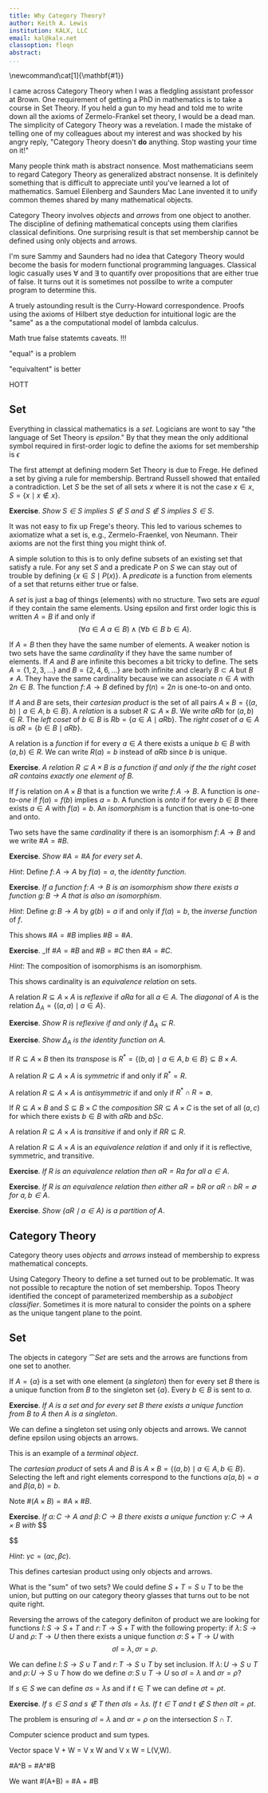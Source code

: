 ```yaml
---
title: Why Category Theory?
author: Keith A. Lewis
institution: KALX, LLC
email: kal@kalx.net
classoption: fleqn
abstract: 
...
```


\newcommand\cat[1]{\mathbf{#1}}

I came across Category Theory when I was a fledgling assistant professor at Brown.
One requirement of getting a PhD in mathematics is to take a course in Set Theory.
If you held a gun to my head and told me to write down all the axioms
of Zermelo-Frankel set theory, I would be a dead man.
The simplicity of Category Theory was a revelation. I made the mistake
of telling one of my colleagues about my interest and
was shocked by his angry reply, "Category Theory
doesn't **do** anything. Stop wasting your time on it!"

Many people think math is abstract nonsence. Most mathematicians seem
to regard Category Theory as generalized abstract nonsense.
It is definitely something that is difficult to appreciate until
you've learned a lot of mathematics. Samuel Eilenberg and
Saunders Mac Lane invented it to unify common themes shared
by many mathematical objects.

Category Theory involves _objects_ and _arrows_ from one object to another.
The discipline of defining mathematical concepts using them
clarifies classical definitions. One surprising result is that
set membership cannot be defined using only objects and arrows.

I'm sure Sammy and Saunders had no idea that Category Theory
would become the basis for modern functional programming languages.
Classical logic casually uses $\forall$ and $\exists$ to
quantify over propositions that are either true of false.
It turns out it is sometimes not possilbe to write a computer program to determine this.

A truely astounding result is the Curry-Howard correspondence.
Proofs using the axioms of Hilbert stye deduction for intuitional logic
are the "same" as a the computational model of lambda calculus.

Math true false statemts caveats. !!!

"equal" is a problem

"equivaltent" is better

HOTT


## Set

Everything in classical mathematics is a _set_. Logicians are
wont to say "the language of Set Theory is _epsilon_." By that they mean
the only additional symbol required in first-order logic to define the
axioms for set membership is $\epsilon$

The first attempt at defining modern Set Theory is due to Frege. He
defined a set by giving a rule for membership. Bertrand Russell showed
that entailed a contradiction. Let $S$ be the set of all sets $x$ where
it is not the case $x\in x$, $S = \{x\mid x\notin x\}$.

__Exercise__. _Show $S\in S$ implies $S\notin S$ and $S\notin S$ implies $S\in S$_.

It was not easy to fix up Frege's theory. This led to various schemes to
axiomatize what a set is, e.g., Zermelo-Fraenkel, von Neumann.
Their axioms are not the first thing you might think of.

A simple solution to this is to only define subsets of an existing set
that satisfy a rule. For any set $S$ and a predicate $P$ on $S$ we can
stay out of trouble by defining $\{x\in S\mid P(x)\}$.  A _predicate_ is
a function from elements of a set that returns either true or false.

A _set_ is just a bag of things (elements) with no structure.
Two sets are _equal_ if they contain the same elements. Using epsilon and
first order logic this is written $A = B$ if and only if
$$
	(\forall a\in A\ a\in B)\wedge(\forall b\in B\ b\in A).
$$

If $A = B$ then they have the same number of elements.  A weaker notion
is two sets have the same _cardinality_ if they have the same number
of elements. If $A$ and $B$ are infinite this becomes a bit tricky to
define. The sets $A = \{1, 2, 3,\ldots\}$ and $B = \{2, 4, 6, \ldots\}$
are both infinite and clearly $B\subset A$ but $B\not=A$.
They have the same cardinality because we can associate $n\in A$
with $2n\in B$. The function $f\colon A\to B$ defined by
$f(n) = 2n$ is one-to-on and onto.

If $A$ and $B$ are sets, their _cartesian product_ is the set
of all pairs $A\times B = \{(a,b)\mid a\in A, b\in B\}$.
A _relation_ is a subset $R\subseteq A\times B$.
We write $aRb$ for $(a,b)\in R$.
The _left coset_ of $b\in B$ is $Rb = \{a\in A\mid aRb\}$.
The _right coset_ of $a\in A$ is $aR = \{b\in B\mid aRb\}$.

A relation is a _function_ if for every $a\in A$ there exists
a unique $b\in B$ with $(a,b)\in R$. We can write $R(a) = b$
instead of $aRb$ since $b$ is unique.

__Exercise__. _A relation $R\subseteq A\times B$ is a function if and
only if the the right coset $aR$ contains exactly one element of $B$_.

If $f$ is relation on $A\times B$ that is a function we write $f\colon A\to B$.
A function is _one-to-one_ if $f(a) = f(b)$ implies $a = b$.
A function is _onto_ if for every $b\in B$ there exists $a\in A$
with $f(a) = b$. An _isomorphism_ is a function that is
one-to-one and onto.

Two sets have the same _cardinality_ if there is an isomorphism $f\colon A\to B$
and we write $\#A = \#B$.

__Exercise__. _Show $\#A = \#A$ for every set $A$_.

_Hint_: Define $f\colon A\to A$ by $f(a) = a$, the _identity function_.

__Exercise__. _If a function $f\colon A\to B$ is an isomorphism show there exists
a function $g\colon B\to A$ that is also an isomorphism_.

_Hint_: Define $g\colon B\to A$ by $g(b) = a$ if and only if $f(a) = b$, the
_inverse function_ of $f$.

This shows $\#A = \#B$ implies $\#B = \#A$.

__Exercise__. _If $\#A = \#B$ and $\#B = \#C$ then $\#A = \#C$.

_Hint_: The composition of isomorphisms is an isomorphism.

This shows cardinality is an _equivalence relation_ on sets.

A relation $R\subseteq A\times A$ is _reflexive_ if $aRa$ for all $a\in A$.
The _diagonal_ of $A$ is the relation $\Delta_A = \{(a,a)\mid a\in A\}$.

__Exercise__. _Show $R$ is reflexive if and only if $\Delta_A\subseteq R$_.

__Exercise__. _Show $\Delta_A$ is the identity function on $A$._

If $R\subseteq A\times B$ then its _transpose_ is $R^* = \{(b, a)\mid a\in A, b\in B\} \subseteq B\times A$.

A relation $R\subseteq A\times A$ is _symmetric_ if and only if $R^* = R$.

A relation $R\subseteq A\times A$ is _antisymmetric_ if and only if $R^*\cap R = \emptyset$.

If $R\subseteq A\times B$ and $S\subseteq B\times C$ the _composition_
$SR\subseteq A\times C$ is the set of all $(a,c)$ for which
there exists $b\in B$ with $aRb$ and $bSc$.

A relation $R\subseteq A\times A$ is _transitive_ if and only if $RR\subseteq R$.

A relation $R\subseteq A\times A$ is an _equivalence relation_ if and only if
it is reflective, symmetric, and transitive.

__Exercise__. _If $R$ is an equivalence relation then $aR = Ra$ for all $a\in A$_.

__Exercise__. _If $R$ is an equivalence relation then either $aR = bR$ or
$aR\cap bR = \emptyset$ for $a,b\in A$_.

__Exercise__. _Show $\{aR\mid a\in A\}$ is a partition of $A$_.



## Category Theory 
Category theory uses _objects_ and _arrows_ instead of membership to express mathematical concepts. 

Using Category Theory to define a set turned out to be problematic.
It was not possible to recapture the notion of set membership.
Topos Theory identified the concept of parameterized membership
as a _subobject classifier_. Sometimes it is more natural to
consider the points on a sphere as the unique tangent plane to the point.

## Set

The objects in category $\cat{Set}$ are sets and the arrows are functions from one set to another.

If $A = \{a\}$ is a set with one element (a _singleton_)
then for every set $B$ there is a unique function from
$B$ to the singleton set $\{a\}$. Every $b\in B$ is sent to $a$.

__Exercise__. _If $A$ is a set and for every set $B$ there exists a unique function from $B$ to $A$
then $A$ is a singleton_.

We can define a singleton set using only objects and arrows.
We cannot define epsilon using objects an arrows.

This is an example of a _terminal object_.

The _cartesian product_ of sets $A$ and $B$ is $A\times B = \{(a,b)\mid a\in A, b\in B\}$.
Selecting the left and right elements correspond to the functions
$\alpha(a,b) = a$ and $\beta(a,b) = b$.

Note $\#(A\times B) = \#A\times \#B$.

__Exercise__. _If $\alpha\colon C\to A$ and $\beta\colon C\to B$ there exists a unique
function $\gamma\colon C\to A\times B$ with_
$$
	
$$

_Hint_: $\gamma c = (\alpha c, \beta c)$.

This defines cartesian product using only objects and arrows.

What is the "sum" of two sets? We could define $S + T = S\cup T$ to be the union, but
putting on our category theory glasses that turns out to be not quite right.

Reversing the arrows of the category definiton of product we are looking for
functions $l\colon S\to S + T$ and $r\colon T\to S + T$ with the following property:
if $\lambda\colon S\to U$ and $\rho\colon T\to U$ then there exists a unique 
function $\sigma\colon S + T\to U$ with
$$
	\sigma l = \lambda, \sigma r = \rho.
$$

We can define $l\colon S\to S\cup T$ and $r\colon T\to S\cup T$ by set inclusion.
If $\lambda\colon U\to S\cup T$ and $\rho\colon U\to S\cup T$ how do we define
$\sigma\colon S\cup T\to U$ so $\sigma l = \lambda$ and $\sigma r = \rho$?

If $s\in S$ we can define $\sigma s = \lambda s$ and if $t\in T$ we can define
$\sigma t = \rho t$.

__Exercise__. _If $s\in S$ and $s\notin T$ then $\sigma l s = \lambda s$.
If $t\in T$ and $t\notin S$ then $\sigma l t = \rho t$_.

The problem is ensuring $\sigma l = \lambda$ and $\sigma
r = \rho$ on the intersection $S\cap T$.


Computer science product and sum types.

Vector space V + W = V x W and V x W = L(V,W).

#A^B = #A^#B

We want #(A+B) = #A + #B
